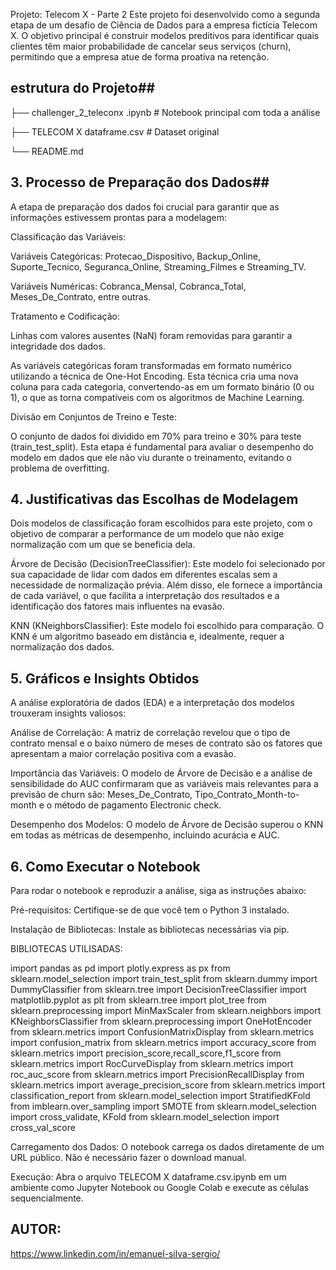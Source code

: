 Projeto: Telecom X - Parte 2
Este projeto foi desenvolvido como a segunda etapa de um desafio de Ciência de Dados para a empresa fictícia Telecom X. O objetivo principal 
é construir modelos preditivos para identificar quais clientes têm maior probabilidade de cancelar seus serviços (churn), permitindo que a empresa atue de forma proativa na retenção.


## estrutura do Projeto##

├── challenger_2_teleconx .ipynb   # Notebook principal com toda a análise

├── TELECOM X dataframe.csv         # Dataset original

└── README.md  

## 3. Processo de Preparação dos Dados##

A etapa de preparação dos dados foi crucial para garantir que as informações estivessem prontas para a modelagem:

Classificação das Variáveis:

Variáveis Categóricas: Protecao_Dispositivo, Backup_Online, Suporte_Tecnico, Seguranca_Online, Streaming_Filmes e Streaming_TV.

Variáveis Numéricas: Cobranca_Mensal, Cobranca_Total, Meses_De_Contrato, entre outras.

Tratamento e Codificação:

Linhas com valores ausentes (NaN) foram removidas para garantir a integridade dos dados.

As variáveis categóricas foram transformadas em formato numérico utilizando a técnica de One-Hot Encoding.
Esta técnica cria uma nova coluna para cada categoria, convertendo-as em um formato binário (0 ou 1), o que as torna compatíveis com os algoritmos de Machine Learning.

Divisão em Conjuntos de Treino e Teste:

O conjunto de dados foi dividido em 70% para treino e 30% para teste (train_test_split). 
Esta etapa é fundamental para avaliar o desempenho do modelo em dados que ele não viu durante o treinamento, evitando o problema de overfitting.


## 4. Justificativas das Escolhas de Modelagem ##

Dois modelos de classificação foram escolhidos para este projeto, com o objetivo de comparar a performance de um modelo que não exige normalização com um que se beneficia dela.

Árvore de Decisão (DecisionTreeClassifier): Este modelo foi selecionado por sua capacidade de lidar com dados em diferentes escalas sem a necessidade de normalização prévia. 
Além disso, ele fornece a importância de cada variável, o que facilita a interpretação dos resultados e a identificação dos fatores mais influentes na evasão.

KNN (KNeighborsClassifier): Este modelo foi escolhido para comparação. O KNN é um algoritmo baseado em distância e, idealmente, requer a normalização dos dados. 


## 5. Gráficos e Insights Obtidos ##

A análise exploratória de dados (EDA) e a interpretação dos modelos trouxeram insights valiosos:

Análise de Correlação: A matriz de correlação revelou que o tipo de contrato mensal e o baixo número de meses de contrato são os 
fatores que apresentam a maior correlação positiva com a evasão.

Importância das Variáveis: O modelo de Árvore de Decisão e a análise de sensibilidade do AUC confirmaram que as variáveis mais 
relevantes para a previsão de churn são: Meses_De_Contrato, Tipo_Contrato_Month-to-month e o método de pagamento Electronic check.

Desempenho dos Modelos: O modelo de Árvore de Decisão superou o KNN em todas as métricas de desempenho, incluindo acurácia e AUC.

## 6. Como Executar o Notebook ##
   
Para rodar o notebook e reproduzir a análise, siga as instruções abaixo:

Pré-requisitos: Certifique-se de que você tem o Python 3 instalado.

Instalação de Bibliotecas: Instale as bibliotecas necessárias via pip.

BIBLIOTECAS UTILISADAS:

import pandas as pd
import plotly.express as px
from sklearn.model_selection import train_test_split
from sklearn.dummy import DummyClassifier
from sklearn.tree import DecisionTreeClassifier
import matplotlib.pyplot as plt
from sklearn.tree import plot_tree
from sklearn.preprocessing import MinMaxScaler
from sklearn.neighbors import KNeighborsClassifier
from sklearn.preprocessing import OneHotEncoder
from sklearn.metrics import ConfusionMatrixDisplay
from sklearn.metrics import confusion_matrix
from sklearn.metrics import accuracy_score
from sklearn.metrics import precision_score,recall_score,f1_score
from sklearn.metrics import RocCurveDisplay
from sklearn.metrics import roc_auc_score
from sklearn.metrics import PrecisionRecallDisplay
from sklearn.metrics import average_precision_score
from sklearn.metrics import classification_report
from sklearn.model_selection import StratifiedKFold
from imblearn.over_sampling import SMOTE
from sklearn.model_selection import cross_validate, KFold
from sklearn.model_selection import cross_val_score

Carregamento dos Dados: O notebook carrega os dados diretamente de um URL público. Não é necessário fazer o download manual.

Execução: Abra o arquivo TELECOM X dataframe.csv.ipynb em um ambiente como Jupyter Notebook ou Google Colab e execute as células sequencialmente.


## AUTOR:
https://www.linkedin.com/in/emanuel-silva-sergio/
